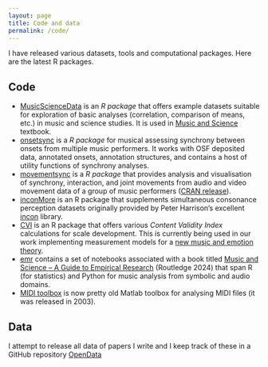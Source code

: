 ```yaml
---
layout: page
title: Code and data
permalink: /code/
---
```


I have released various datasets, tools and computational packages. Here are the latest R packages. 

## Code

* [MusicScienceData](https://github.com/tuomaseerola/MusicScienceData) is an _R package_ that offers example datasets suitable for exploration of basic analyses (correlation, comparison of means, etc.) in music and science studies. It is used in [Music and Science](https://tuomaseerola.github.io/book/) textbook.
* [onsetsync](https://tuomaseerola.github.io/onsetsync/) is a _R package_ for musical assessing synchrony between onsets from multiple music performers. It works with OSF deposited data, annotated onsets, annotation structures, and contains a host of utility functions of synchrony analyses.
* [movementsync](https://tuomaseerola.github.io/movementsync/) is a _R package_ that provides analysis and visualisation of synchrony, interaction, and joint movements from audio and video movement data of a group of music performers ([CRAN release](https://cloud.r-project.org/web/packages/movementsync/index.html)).
* [inconMore](https://github.com/tuomaseerola/inconMore) is an R package that supplements simultaneous consonance perception datasets originally provided by Peter Harrison’s excellent [incon](https://github.com/pmcharrison/incon) library.
* [CVI](https://github.com/tuomaseerola/CVI) is an R package that offers various _Content Validity Index_ calculations for scale development. This is currently being used in our work implementing measurement models for a [new music and emotion theory](https://journals.sagepub.com/doi/10.1177/03057356241279763).
* [emr](https://tuomaseerola.github.io/emr/) contains a set of notebooks associated with a book titled [Music and Science – A Guide to Empirical Research](https://tuomaseerola.github.io/book/) (Routledge 2024) that span R (for statistics) and Python for music analysis from symbolic and audio domains.
* [MIDI toolbox](https://github.com/miditoolbox/) is now pretty old Matlab toolbox for analysing MIDI files (it was released in 2003).

## Data

I attempt to release all data of papers I write and I keep track of these in a GitHub repository [OpenData](https://github.com/tuomaseerola/opendata/) 

